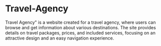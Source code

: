 # Travel-Agency
Travel Agency" is a website created for a travel agency, where users can browse and get information about various destinations. The site provides details on travel packages, prices, and included services, focusing on an attractive design and an easy navigation experience.
